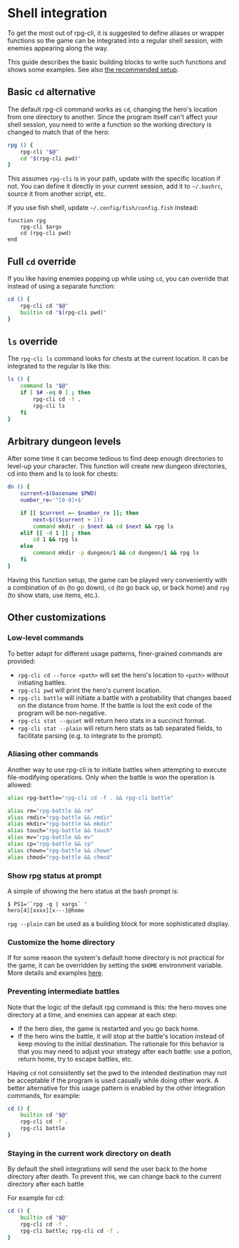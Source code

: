 # Shell integration

To get the most out of rpg-cli, it is suggested to define aliases or wrapper functions so the game can be integrated into a regular shell session, with enemies appearing along the way.

This guide describes the basic building blocks to write such functions and shows some examples. See also [the recommended setup](shell/example.sh).

## Basic `cd` alternative

The default rpg-cli command works as `cd`, changing the hero's location from
one directory to another. Since the program itself can't affect your shell session,
you need to write a function so the working directory is changed to match that of the hero:

```sh
rpg () {
    rpg-cli "$@"
    cd "$(rpg-cli pwd)"
}
```

This assumes `rpg-cli` is in your path, update with the specific location if not. You can define it directly in your current session, add it to `~/.bashrc`, source it from another script, etc.

If you use fish shell, update `~/.config/fish/config.fish` instead:

```fish
function rpg
    rpg-cli $argv
    cd (rpg-cli pwd)
end
```

## Full `cd` override

If you like having enemies popping up while using `cd`, you can override that instead of using a separate function:

```sh
cd () {
    rpg-cli cd "$@"
    builtin cd "$(rpg-cli pwd)"
}
```

## `ls` override

The `rpg-cli ls` command looks for chests at the current location.
It can be integrated to the regular ls like this:

``` sh
ls () {
    command ls "$@"
    if [ $# -eq 0 ] ; then
        rpg-cli cd -f .
        rpg-cli ls
    fi
}
```

## Arbitrary dungeon levels

After some time it can become tedious to find deep enough directories to level-up your character. This function will create new dungeon directories, cd into them and ls to
look for chests:

``` sh
dn () {
    current=$(basename $PWD)
    number_re='^[0-9]+$'

    if [[ $current =~ $number_re ]]; then
        next=$(($current + 1))
        command mkdir -p $next && cd $next && rpg ls
    elif [[ -d 1 ]] ; then
        cd 1 && rpg ls
    else
        command mkdir -p dungeon/1 && cd dungeon/1 && rpg ls
    fi
}
```

Having this function setup, the game can be played very conveniently with a combination of `dn` (to go down), `cd` (to go back up, or back home) and `rpg` (to show stats, use items, etc.).

## Other customizations
### Low-level commands

To better adapt for different usage patterns, finer-grained commands are provided:

* `rpg-cli cd --force <path>` will set the hero's location to `<path>` without initiating battles.
* `rpg-cli pwd` will print the hero's current location.
* `rpg-cli battle` will initiate a battle with a probability that changes based on the distance from home. If the battle is lost the exit code of the program will be non-negative.
* `rpg-cli stat --quiet` will return hero stats in a succinct format.
* `rpg-cli stat --plain` will return hero stats as tab separated fields, to facilitate parsing (e.g. to integrate to the prompt).

### Aliasing other commands

Another way to use rpg-cli is to initiate battles when attempting to execute file-modifying operations. Only when the battle is won the operation is allowed:

```sh
alias rpg-battle="rpg-cli cd -f . && rpg-cli battle"

alias rm="rpg-battle && rm"
alias rmdir="rpg-battle && rmdir"
alias mkdir="rpg-battle && mkdir"
alias touch="rpg-battle && touch"
alias mv="rpg-battle && mv"
alias cp="rpg-battle && cp"
alias chown="rpg-battle && chown"
alias chmod="rpg-battle && chmod"
```

### Show rpg status at prompt

A simple of showing the hero status at the bash prompt is:

    $ PS1='`rpg -q | xargs` '
    hero[4][xxxx][x---]@home

`rpg --plain` can be used as a building block for more sophisticated display.

### Customize the home directory

If for some reason the system's default home directory is not practical for the game, it can be overridden by setting the `$HOME` environment variable. More details and examples [here](https://github.com/facundoolano/rpg-cli/issues/100).

### Preventing intermediate battles

Note that the logic of the default rpg command is this: the hero moves one directory at a time, and enemies can appear at each step:

* If the hero dies, the game is restarted and you go back home.
* If the hero wins the battle, it will stop at the battle's location instead of keep moving to the initial destination. The rationale for this behavior is that you may need to adjust your strategy after each battle: use a potion, return home, try to escape battles, etc.

Having `cd` not consistently set the pwd to the intended destination may not be acceptable if the program is used casually while doing other work.
A better alternative for this usage pattern is enabled by the other integration commands, for example:

```sh
cd () {
    builtin cd "$@"
    rpg-cli cd -f .
    rpg-cli battle
}
```

### Staying in the current work directory on death

By default the shell integrations will send the user back to the home directory after death. To prevent this, we can change back to the current directory after each battle

For example for cd:
```sh
cd () {
    builtin cd "$@"
    rpg-cli cd -f .
    rpg-cli battle; rpg-cli cd -f .
}
```
